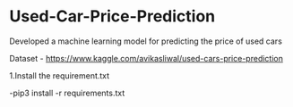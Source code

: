 # Used-Car-Price-Prediction
Developed a machine learning model for predicting the price of used cars 

Dataset - https://www.kaggle.com/avikasliwal/used-cars-price-prediction

1.Install the requirement.txt

-pip3 install -r requirements.txt

